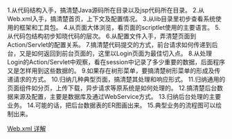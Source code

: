  1.从代码结构入手，搞清楚Java源码所在目录以及jsp代码所在目录。
2.从Web.xml入手，搞清楚首页，上下文及配置情况。
3.从lib目录里初步查看系统使用的框架和工具包。
4.从页面大体浏览，看页面的scriptlet使用的主要语言。
5.从代码包结构初步知晓代码的层次。
6.从配置文件入手，弄清楚页面到Action/Servlet的配置关系。
7.搞清楚代码提交的方式，前台请求如何传递到后台，又是如何返回到前台页面的，这里以Login页面为最佳切入点。
8.从处理Login的Action/Servlet中观察，看在session中记录了多少重要的数据，后面程序又是怎样用到这些数据的。
9.如果存在树形菜单，要搞清楚树形菜单的形成及传递请求的方式。
10.归纳几种典型页面，搞清楚其处理和响应形式。
11.归纳通用的页面组件如分页，上传下载，异步请求等原系统是如何处理的。
12.搞清楚后台数据来源及配置，主要是数据库及通过WebService方式。
13.归纳后台处理的主要业务。
14.可能的话，把后台数据表的ER图画出来。
15.典型业务的流程图可以绘制出来。



[Web.xml 详解](https://blog.csdn.net/believejava/article/details/43229361)

